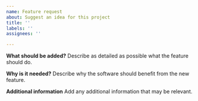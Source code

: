 ```yaml
---
name: Feature request
about: Suggest an idea for this project
title: ''
labels: ''
assignees: ''

---
```


**What should be added?**
Describe as detailed as possible what the feature should do.

**Why is it needed?**
Describe why the software should benefit from the new feature.

**Additional information**
Add any additional information that may be relevant.


